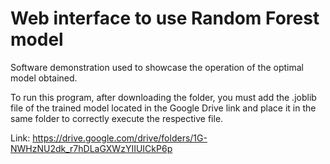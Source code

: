 # Web interface to use Random Forest model
Software demonstration used to showcase the operation of the optimal model obtained.

To run this program, after downloading the folder, you must add the .joblib file of the trained model located in the Google Drive link and place it in the same folder to correctly execute the respective file.

Link: https://drive.google.com/drive/folders/1G-NWHzNU2dk_r7hDLaGXWzYIIUICkP6p
